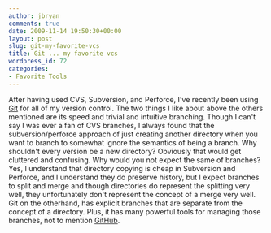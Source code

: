 ```yaml
---
author: jbryan
comments: true
date: 2009-11-14 19:50:30+00:00
layout: post
slug: git-my-favorite-vcs
title: Git ... my favorite vcs
wordpress_id: 72
categories:
- Favorite Tools
---
```


After having used CVS, Subversion, and Perforce, I've recently been using [Git](http://git-scm.com) for all of my version control.  The two things I like about above the others mentioned are its speed and trivial and intuitive branching.  Though I can't say I was ever a fan of CVS branches, I always found that the subversion/perforce approach of just creating another directory when you want to branch to somewhat ignore the semantics of being a branch.  Why shouldn't every version be a new directory?  Obviously that would get cluttered and confusing.  Why would you not expect the same of branches?  Yes, I understand that directory copying is cheap in Subversion and Perforce, and I understand they do preserve history, but I expect branches to split and merge and though directories do represent the splitting very well, they unfortunately don't represent the concept of a merge very well.  Git on the otherhand, has explicit branches that are separate from the concept of a directory.  Plus, it has many powerful tools for managing those branches, not to mention [GitHub](http://github.com).

